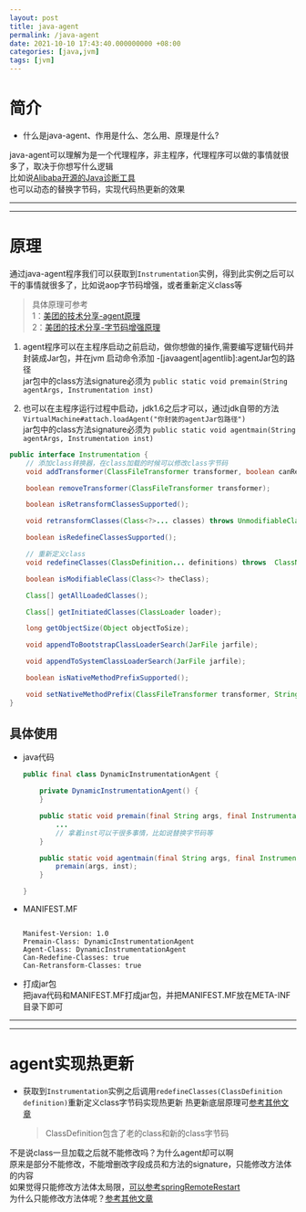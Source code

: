 ```yaml
---
layout: post
title: java-agent
permalink: /java-agent
date: 2021-10-10 17:43:40.000000000 +08:00
categories: [java,jvm]
tags: [jvm]
---
```


# 简介
* 什么是java-agent、作用是什么、怎么用、原理是什么? 

java-agent可以理解为是一个代理程序，非主程序，代理程序可以做的事情就很多了，取决于你想写什么逻辑  
比如说[Alibaba开源的Java诊断工具](https://arthas.aliyun.com/doc/)  
也可以动态的替换字节码，实现代码热更新的效果  

---
---

# 原理
通过java-agent程序我们可以获取到`Instrumentation`实例，得到此实例之后可以干的事情就很多了，比如说aop字节码增强，或者重新定义class等  
> 具体原理可参考   
> 1：[美团的技术分享-agent原理](https://tech.meituan.com/2019/11/07/java-dynamic-debugging-technology.html)  
> 2：[美团的技术分享-字节码增强原理](https://tech.meituan.com/2019/09/05/java-bytecode-enhancement.html)

1. agent程序可以在主程序启动之前启动，做你想做的操作,需要编写逻辑代码并封装成Jar包，并在jvm 启动命令添加 -\[javaagent|agentlib]:agentJar包的路径   
  jar包中的class方法signature必须为 `public static void premain(String agentArgs, Instrumentation inst)`

2. 也可以在主程序运行过程中启动，jdk1.6之后才可以，通过jdk自带的方法`VirtualMachine#attach.loadAgent("你封装的agentJar包路径")`  
  jar包中的class方法signature必须为 `public static void agentmain(String agentArgs, Instrumentation inst)`

```java
public interface Instrumentation {
    // 添加class转换器，在class加载的时候可以修改class字节码
    void addTransformer(ClassFileTransformer transformer, boolean canRetransform);

    boolean removeTransformer(ClassFileTransformer transformer);

    boolean isRetransformClassesSupported();

    void retransformClasses(Class<?>... classes) throws UnmodifiableClassException;

    boolean isRedefineClassesSupported();

    // 重新定义class
    void redefineClasses(ClassDefinition... definitions) throws  ClassNotFoundException, UnmodifiableClassException;

    boolean isModifiableClass(Class<?> theClass);

    Class[] getAllLoadedClasses();

    Class[] getInitiatedClasses(ClassLoader loader);

    long getObjectSize(Object objectToSize);

    void appendToBootstrapClassLoaderSearch(JarFile jarfile);

    void appendToSystemClassLoaderSearch(JarFile jarfile);

    boolean isNativeMethodPrefixSupported();

    void setNativeMethodPrefix(ClassFileTransformer transformer, String prefix);
}
```

## 具体使用  

* java代码  
  ```java
  public final class DynamicInstrumentationAgent {
  
      private DynamicInstrumentationAgent() {
      }
  
      public static void premain(final String args, final Instrumentation inst) throws Exception {
          ...
          // 拿着inst可以干很多事情，比如说替换字节码等
      }
  
      public static void agentmain(final String args, final Instrumentation inst) throws Exception {
          premain(args, inst);
      }
  
  }
  ```

* MANIFEST.MF  
  ```manifest
  
  Manifest-Version: 1.0
  Premain-Class: DynamicInstrumentationAgent
  Agent-Class: DynamicInstrumentationAgent
  Can-Redefine-Classes: true
  Can-Retransform-Classes: true
  
  ```

* 打成jar包  
把java代码和MANIFEST.MF打成jar包，并把MANIFEST.MF放在META-INF目录下即可


---
---

# agent实现热更新
* 获取到`Instrumentation`实例之后调用`redefineClasses(ClassDefinition definition)`重新定义class字节码实现热更新
  热更新底层原理可[参考其他文章](https://www.cnblogs.com/zyl2016/p/13666945.html)
  > ClassDefinition包含了老的class和新的class字节码

不是说class一旦加载之后就不能修改吗？为什么agent却可以啊  
原来是部分不能修改，不能增删改字段成员和方法的signature，只能修改方法体的内容  
如果觉得只能修改方法体太局限，[可以参考springRemoteRestart](/解决springRemoteRestart不起作用#重新启动)  
为什么只能修改方法体呢？[参考其他文章](https://www.cnblogs.com/zyl2016/p/13666945.html)